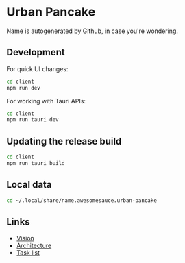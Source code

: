 # Urban Pancake

Name is autogenerated by Github, in case you're wondering.

## Development

For quick UI changes:

```bash
cd client
npm run dev
```

For working with Tauri APIs:

```bash
cd client
npm run tauri dev
```

## Updating the release build

```bash
cd client
npm run tauri build
```

## Local data

```bash
cd ~/.local/share/name.awesomesauce.urban-pancake
```

## Links

* [Vision](docs/Vision.md)
* [Architecture](docs/Architecture.md)
* [Task list](docs/Tasks.md)

